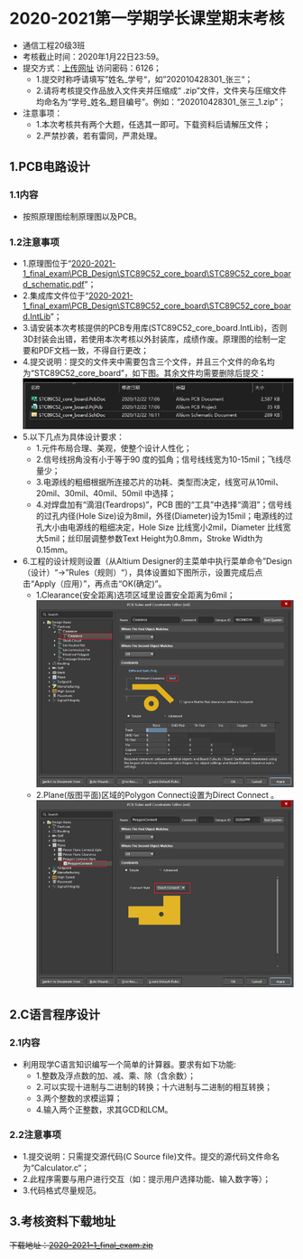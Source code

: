 # 2020-2021第一学期学长课堂期末考核

- 通信工程20级3班
- 考核截止时间：2020年1月22日23:59。
- 提交方式：[上传网址](https://wss.pet/s/4aau43tl75a) 访问密码：6126；
  - 1.提交时称呼请填写”姓名_学号“，如”202010428301_张三“；
  - 2.请将考核提交作品放入文件夹并压缩成“ .zip”文件，文件夹与压缩文件均命名为“学号_姓名_题目编号”。例如：“202010428301_张三_1.zip”；
- 注意事项：
  - 1.本次考核共有两个大题，任选其一即可。下载资料后请解压文件；
  - 2.严禁抄袭，若有雷同，严肃处理。

## 1.PCB电路设计

### 1.1内容

- 按照原理图绘制原理图以及PCB。

### 1.2注意事项

- 1.原理图位于“[2020-2021-1_final_exam\PCB_Design\STC89C52_core_board\STC89C52_core_board_schematic.pdf](2020-2021-1_final_exam\PCB_Design\STC89C52_core_board\STC89C52_core_board_schematic.pdf)”；
- 2.集成库文件位于“[2020-2021-1_final_exam\PCB_Design\STC89C52_core_board\STC89C52_core_board.IntLib](2020-2021-1_final_exam\PCB_Design\STC89C52_core_board\STC89C52_core_board.IntLib)”；
- 3.请安装本次考核提供的PCB专用库(STC89C52_core_board.IntLib)，否则3D封装会出错，若使用本次考核以外封装库，成绩作废。原理图的绘制一定要和PDF文档一致，不得自行更改；
- 4.提交说明：提交的文件夹中需要包含三个文件，并且三个文件的命名均为“STC89C52_core_board”，如下图。其余文件均需要删除后提交：
![3_fiels](data/img/2020-12-22_16-25-57_img.png)
- 5.以下几点为具体设计要求：
  - 1.元件布局合理、美观，使整个设计人性化；
  - 2.信号线拐角没有小于等于90 度的弧角；信号线线宽为10-15mil；飞线尽量少；
  - 3.电源线的粗细根据所连接芯片的功耗、类型而决定，线宽可从10mil、20mil、30mil、40mil、50mil 中选择；
  - 4.对焊盘加有“滴泪(Teardrops)”，PCB 图的“工具”中选择“滴泪”；信号线的过孔内径(Hole Size)设为8mil，外径(Diameter)设为15mil；电源线的过孔大小由电源线的粗细决定，Hole Size 比线宽小2mil，Diameter 比线宽大5mil；丝印层调整参数Text Height为0.8mm，Stroke Width为0.15mm。
- 6.工程的设计规则设置（从Altium Designer的主菜单中执行菜单命令”Design（设计）“->”Rules（规则）“），具体设置如下图所示，设置完成后点击“Apply（应用）”，再点击“OK(确定)”。
  - 1.Clearance(安全距离)选项区域里设置安全距离为6mil；
![Clearance](data/img/2020-12-22_16-30-40_PCB_Rules_and_Constraints_Editor.png)
  - 2.Plane(版图平面)区域的Polygon Connect设置为Direct Connect 。
![Polygon Connect](data/img/2020-12-22_16-31-31_PCB_Rules_and_Constraints_Editor.png)

## 2.C语言程序设计

### 2.1内容

- 利用现学C语言知识编写一个简单的计算器。要求有如下功能:
  - 1.整数及浮点数的加、减、乘、除（含余数）；
  - 2.可以实现十进制与二进制的转换；十六进制与二进制的相互转换；
  - 3.两个整数的求模运算；
  - 4.输入两个正整数，求其GCD和LCM。

### 2.2注意事项

- 1.提交说明：只需提交源代码(C Source file)文件。提交的源代码文件命名为“Calculator.c“；
- 2.此程序需要与用户进行交互（如：提示用户选择功能、输入数字等）；
- 3.代码格式尽量规范。

## 3.考核资料下载地址

~~下载地址：[2020-2021-1_final_exam.zip](https://)~~
